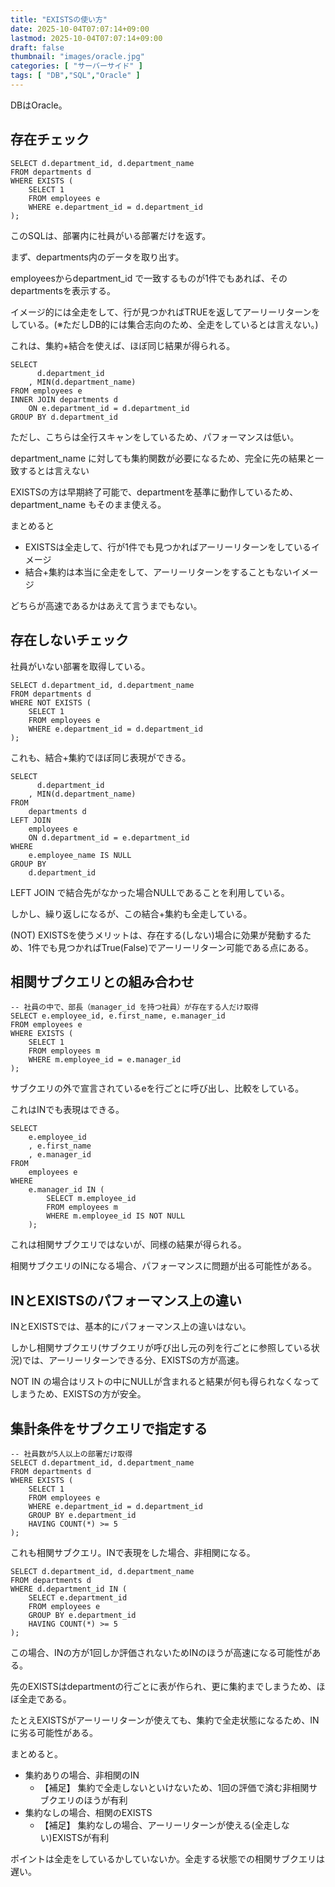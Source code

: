 ```yaml
---
title: "EXISTSの使い方"
date: 2025-10-04T07:07:14+09:00
lastmod: 2025-10-04T07:07:14+09:00
draft: false
thumbnail: "images/oracle.jpg"
categories: [ "サーバーサイド" ]
tags: [ "DB","SQL","Oracle" ]
---
```


DBはOracle。

## 存在チェック

```
SELECT d.department_id, d.department_name
FROM departments d
WHERE EXISTS (
    SELECT 1
    FROM employees e
    WHERE e.department_id = d.department_id
);
```
このSQLは、部署内に社員がいる部署だけを返す。

まず、departments内のデータを取り出す。

employeesからdepartment_id で一致するものが1件でもあれば、そのdepartmentsを表示する。 

イメージ的には全走をして、行が見つかればTRUEを返してアーリーリターンをしている。(※ただしDB的には集合志向のため、全走をしているとは言えない。)

これは、集約+結合を使えば、ほぼ同じ結果が得られる。

```
SELECT 
      d.department_id
    , MIN(d.department_name)
FROM employees e
INNER JOIN departments d
    ON e.department_id = d.department_id
GROUP BY d.department_id 
```

ただし、こちらは全行スキャンをしているため、パフォーマンスは低い。

department_name に対しても集約関数が必要になるため、完全に先の結果と一致するとは言えない

EXISTSの方は早期終了可能で、departmentを基準に動作しているため、department_name もそのまま使える。

まとめると

- EXISTSは全走して、行が1件でも見つかればアーリーリターンをしているイメージ
- 結合+集約は本当に全走をして、アーリーリターンをすることもないイメージ

どちらが高速であるかはあえて言うまでもない。

## 存在しないチェック

社員がいない部署を取得している。
```
SELECT d.department_id, d.department_name
FROM departments d
WHERE NOT EXISTS (
    SELECT 1
    FROM employees e
    WHERE e.department_id = d.department_id
);
```

これも、結合+集約でほぼ同じ表現ができる。

```
SELECT 
      d.department_id
    , MIN(d.department_name)
FROM
    departments d
LEFT JOIN 
    employees e
    ON d.department_id = e.department_id
WHERE
    e.employee_name IS NULL 
GROUP BY 
    d.department_id
```

LEFT JOIN で結合先がなかった場合NULLであることを利用している。

しかし、繰り返しになるが、この結合+集約も全走している。

(NOT) EXISTSを使うメリットは、存在する(しない)場合に効果が発動するため、1件でも見つかればTrue(False)でアーリーリターン可能である点にある。



## 相関サブクエリとの組み合わせ

```
-- 社員の中で、部長（manager_id を持つ社員）が存在する人だけ取得
SELECT e.employee_id, e.first_name, e.manager_id
FROM employees e
WHERE EXISTS (
    SELECT 1
    FROM employees m
    WHERE m.employee_id = e.manager_id
);
```

サブクエリの外で宣言されているeを行ごとに呼び出し、比較をしている。

これはINでも表現はできる。

```
SELECT 
    e.employee_id
    , e.first_name
    , e.manager_id
FROM 
    employees e
WHERE
    e.manager_id IN (
        SELECT m.employee_id
        FROM employees m
        WHERE m.employee_id IS NOT NULL
    );
```

これは相関サブクエリではないが、同様の結果が得られる。

相関サブクエリのINになる場合、パフォーマンスに問題が出る可能性がある。

## INとEXISTSのパフォーマンス上の違い

INとEXISTSでは、基本的にパフォーマンス上の違いはない。

しかし相関サブクエリ(サブクエリが呼び出し元の列を行ごとに参照している状況)では、アーリーリターンできる分、EXISTSの方が高速。

NOT IN の場合はリストの中にNULLが含まれると結果が何も得られなくなってしまうため、EXISTSの方が安全。


## 集計条件をサブクエリで指定する

```
-- 社員数が5人以上の部署だけ取得
SELECT d.department_id, d.department_name
FROM departments d
WHERE EXISTS (
    SELECT 1
    FROM employees e
    WHERE e.department_id = d.department_id
    GROUP BY e.department_id
    HAVING COUNT(*) >= 5
);
```

これも相関サブクエリ。INで表現をした場合、非相関になる。


```
SELECT d.department_id, d.department_name
FROM departments d
WHERE d.department_id IN (
    SELECT e.department_id
    FROM employees e
    GROUP BY e.department_id
    HAVING COUNT(*) >= 5
);
```

この場合、INの方が1回しか評価されないためINのほうが高速になる可能性がある。

先のEXISTSはdepartmentの行ごとに表が作られ、更に集約までしまうため、ほぼ全走である。

たとえEXISTSがアーリーリターンが使えても、集約で全走状態になるため、INに劣る可能性がある。

まとめると。

- 集約ありの場合、非相関のIN
    - 【補足】 集約で全走しないといけないため、1回の評価で済む非相関サブクエリのほうが有利
- 集約なしの場合、相関のEXISTS
    - 【補足】 集約なしの場合、アーリーリターンが使える(全走しない)EXISTSが有利

ポイントは全走をしているかしていないか。全走する状態での相関サブクエリは遅い。


